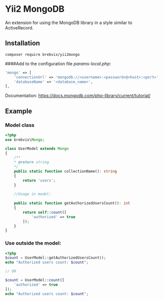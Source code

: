 # Yii2 MongoDB
An extension for using the MongoDB library in a style similar to ActiveRecord.
## Installation

```
composer require brebvix/yii2mongo
```

####Add to the configuration file *params-local.php*:
```php
'mongo' => [
    'connectionUrl' => 'mongodb://<username>:<password>@<host>:<port>',
    'databaseName' => '<database_name>',
],
```

Documentation: https://docs.mongodb.com/php-library/current/tutorial/

## Example

### Model class
```php
<?php
use brebvix\Mongo;

class UserModel extends Mongo
{
    /**
    * @return string
    */
    public static function collectionName(): string
    {
        return 'users';
    }
    
    //Usage in model:
    
    public static function getAuthorizedUsersCount(): int
    {
        return self::count([
            'authorized' => true
        ]);
    }
}
```

### Use outside the model:
```php
<?php
$count = UserModel::getAuthorizedUsersCount();
echo "Authorized users count: $count";

// OR

$count = UserModel::count([
    'authorized' => true
]);
echo "Authorized users count: $count";
```